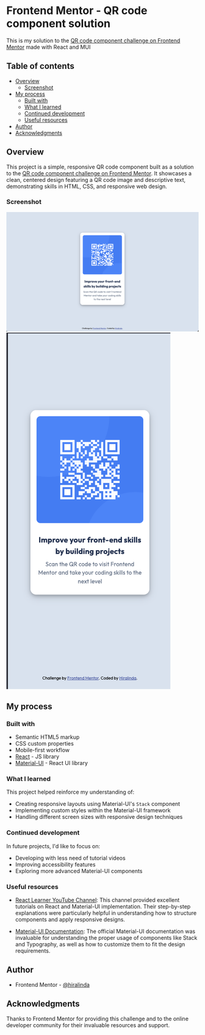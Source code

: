 # Frontend Mentor - QR code component solution

This is my solution to the [QR code component challenge on Frontend Mentor](https://www.frontendmentor.io/challenges/qr-code-component-iux_sIO_H) made with React and MUI

## Table of contents

- [Overview](#overview)
  - [Screenshot](#screenshot)
- [My process](#my-process)
  - [Built with](#built-with)
  - [What I learned](#what-i-learned)
  - [Continued development](#continued-development)
  - [Useful resources](#useful-resources)
- [Author](#author)
- [Acknowledgments](#acknowledgments)

## Overview

This project is a simple, responsive QR code component built as a solution to the [QR code component challenge on Frontend Mentor](https://www.frontendmentor.io/challenges/qr-code-component-iux_sIO_H). It showcases a clean, centered design featuring a QR code image and descriptive text, demonstrating skills in HTML, CSS, and responsive web design.


### Screenshot

![Desktop preview](./desktop-preview.png)
![Mobile preview](./mobile-preview.png)


## My process

### Built with

- Semantic HTML5 markup
- CSS custom properties
- Mobile-first workflow
- [React](https://reactjs.org/) - JS library
- [Material-UI](https://mui.com/) - React UI library

### What I learned

This project helped reinforce my understanding of:
- Creating responsive layouts using Material-UI's `Stack` component
- Implementing custom styles within the Material-UI framework
- Handling different screen sizes with responsive design techniques

### Continued development

In future projects, I'd like to focus on:
- Developing with less need of tutorial videos
- Improving accessibility features
- Exploring more advanced Material-UI components

### Useful resources

- [React Learner YouTube Channel](https://www.youtube.com/@ReactLearnerWeb): This channel provided excellent tutorials on React and Material-UI implementation. Their step-by-step explanations were particularly helpful in understanding how to structure components and apply responsive designs.

- [Material-UI Documentation](https://mui.com/material-ui/getting-started/): The official Material-UI documentation was invaluable for understanding the proper usage of components like Stack and Typography, as well as how to customize them to fit the design requirements.

## Author

- Frontend Mentor - [@hiralinda](https://www.frontendmentor.io/profile/hiralinda)


## Acknowledgments

Thanks to Frontend Mentor for providing this challenge and to the online developer community for their invaluable resources and support.